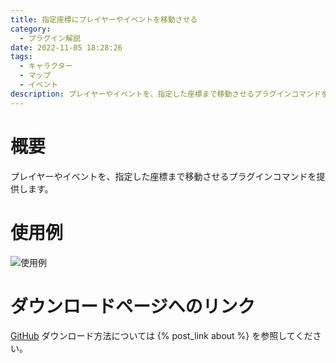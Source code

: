 ```yaml
---
title: 指定座標にプレイヤーやイベントを移動させる
category:
  - プラグイン解説
date: 2022-11-05 18:28:26
tags:
  - キャラクター
  - マップ
  - イベント
description: プレイヤーやイベントを、指定した座標まで移動させるプラグインコマンドを提供します。
---
```


# 概要

プレイヤーやイベントを、指定した座標まで移動させるプラグインコマンドを提供します。

# 使用例

![使用例](setting.png "使用例")

# ダウンロードページへのリンク

[GitHub](https://github.com/elleonard/DarkPlasma-MZ-Plugins/blob/release/DarkPlasma_MoveToPoint.js)
ダウンロード方法については {% post_link about %} を参照してください。
